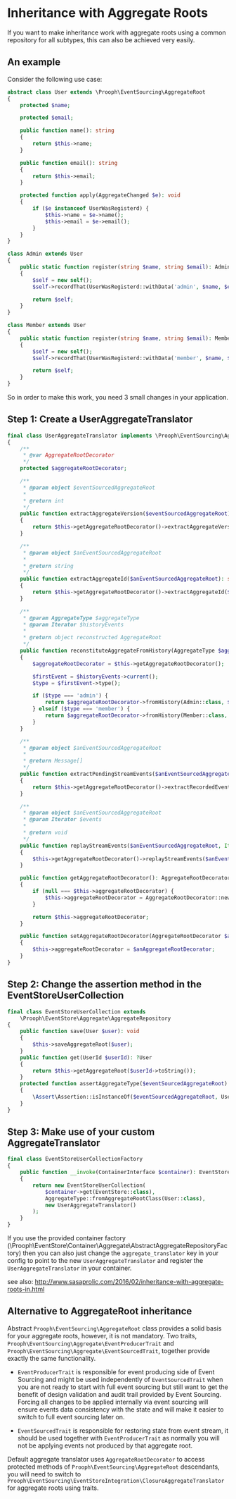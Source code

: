 # Inheritance with Aggregate Roots

If you want to make inheritance work with aggregate roots using a common repository for all subtypes, this can also be achieved very easily.

## An example

Consider the following use case:

```php
abstract class User extends \Prooph\EventSourcing\AggregateRoot
{
    protected $name;

    protected $email;

    public function name(): string
    {
        return $this->name;
    }

    public function email(): string
    {
        return $this->email;
    }

    protected function apply(AggregateChanged $e): void
    {
        if ($e instanceof UserWasRegisterd) {
            $this->name = $e->name();
            $this->email = $e->email();
        }
    }
}

class Admin extends User
{
    public static function register(string $name, string $email): Admin
    {
        $self = new self();
        $self->recordThat(UserWasRegisterd::withData('admin', $name, $email);

        return $self;
    }
}

class Member extends User
{
    public static function register(string $name, string $email): Member
    {
        $self = new self();
        $self->recordThat(UserWasRegisterd::withData('member', $name, $email);

        return $self;
    }
}
```

So in order to make this work, you need 3 small changes in your application.

## Step 1: Create a UserAggregateTranslator

```php
final class UserAggregateTranslator implements \Prooph\EventSourcing\Aggregate\AggregateTranslator
{
    /**
     * @var AggregateRootDecorator
     */
    protected $aggregateRootDecorator;

    /**
     * @param object $eventSourcedAggregateRoot
     *
     * @return int
     */
    public function extractAggregateVersion($eventSourcedAggregateRoot): int
    {
        return $this->getAggregateRootDecorator()->extractAggregateVersion($eventSourcedAggregateRoot);
    }

    /**
     * @param object $anEventSourcedAggregateRoot
     *
     * @return string
     */
    public function extractAggregateId($anEventSourcedAggregateRoot): string
    {
        return $this->getAggregateRootDecorator()->extractAggregateId($anEventSourcedAggregateRoot);
    }

    /**
     * @param AggregateType $aggregateType
     * @param Iterator $historyEvents
     *
     * @return object reconstructed AggregateRoot
     */
    public function reconstituteAggregateFromHistory(AggregateType $aggregateType, Iterator $historyEvents)
    {
        $aggregateRootDecorator = $this->getAggregateRootDecorator();

        $firstEvent = $historyEvents->current();
        $type = $firstEvent->type();

        if ($type === 'admin') {
            return $aggregateRootDecorator->fromHistory(Admin::class, $historyEvents);
        } elseif ($type === 'member') {
            return $aggregateRootDecorator->fromHistory(Member::class, $historyEvents);
        }
    }

    /**
     * @param object $anEventSourcedAggregateRoot
     *
     * @return Message[]
     */
    public function extractPendingStreamEvents($anEventSourcedAggregateRoot): array
    {
        return $this->getAggregateRootDecorator()->extractRecordedEvents($anEventSourcedAggregateRoot);
    }

    /**
     * @param object $anEventSourcedAggregateRoot
     * @param Iterator $events
     *
     * @return void
     */
    public function replayStreamEvents($anEventSourcedAggregateRoot, Iterator $events): void
    {
        $this->getAggregateRootDecorator()->replayStreamEvents($anEventSourcedAggregateRoot, $events);
    }

    public function getAggregateRootDecorator(): AggregateRootDecorator
    {
        if (null === $this->aggregateRootDecorator) {
            $this->aggregateRootDecorator = AggregateRootDecorator::newInstance();
        }

        return $this->aggregateRootDecorator;
    }

    public function setAggregateRootDecorator(AggregateRootDecorator $anAggregateRootDecorator): void
    {
        $this->aggregateRootDecorator = $anAggregateRootDecorator;
    }
}
```

## Step 2: Change the assertion method in the EventStoreUserCollection

```php
final class EventStoreUserCollection extends
    \Prooph\EventStore\Aggregate\AggregateRepository
{
    public function save(User $user): void
    {
        $this->saveAggregateRoot($user);
    }
    public function get(UserId $userId): ?User
    {
        return $this->getAggregateRoot($userId->toString());
    }
    protected function assertAggregateType($eventSourcedAggregateRoot)
    {
        \Assert\Assertion::isInstanceOf($eventSourcedAggregateRoot, User::class);
    }
}
```

## Step 3: Make use of your custom AggregateTranslator

```php
final class EventStoreUserCollectionFactory
{
    public function __invoke(ContainerInterface $container): EventStoreUserCollection
    {
        return new EventStoreUserCollection(
            $container->get(EventStore::class),
            AggregateType::fromAggregateRootClass(User::class),
            new UserAggregateTranslator()
        );
    }
}
```

If you use the provided container factory (\Prooph\EventStore\Container\Aggregate\AbstractAggregateRepositoryFactory)
then you can also just change the `aggregate_translator` key in your config to point to the new `UserAggregateTranslator`
and register the `UserAggregateTranslator` in your container.

see also: http://www.sasaprolic.com/2016/02/inheritance-with-aggregate-roots-in.html

## Alternative to AggregateRoot inheritance

Abstract `Prooph\EventSourcing\AggregateRoot` class provides a solid basis for
your aggregate roots, however, it is not mandatory. Two traits,
`Prooph\EventSourcing\Aggregate\EventProducerTrait` and
`Prooph\EventSourcing\Aggregate\EventSourcedTrait`, together provide exactly
the same functionality.

- `EventProducerTrait` is responsible for event producing side of Event
  Sourcing and might be used independently of `EventSourcedTrait` when you are
  not ready to start with full event sourcing but still want to get the benefit
  of design validation and audit trail provided by Event Sourcing. Forcing all
  changes to be applied internally via event sourcing will ensure events data
  consistency with the state and will make it easier to switch to full event
  sourcing later on.

- `EventSourcedTrait` is responsible for restoring state from event stream, it
  should be used together with `EventProducerTrait` as normally you will not be
  applying events not produced by that aggregate root.

Default aggregate translator uses `AggregateRootDecorator` to access protected
methods of `Prooph\EventSourcing\AggregateRoot` descendants, you will need to
switch to
`Prooph\EventSourcing\EventStoreIntegration\ClosureAggregateTranslator` for
aggregate roots using traits.
